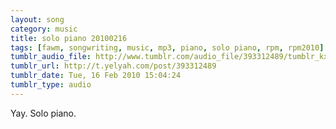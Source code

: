 ```yaml
---
layout: song
category: music
title: solo piano 20100216
tags: [fawm, songwriting, music, mp3, piano, solo piano, rpm, rpm2010]
tumblr_audio_file: http://www.tumblr.com/audio_file/393312489/tumblr_kxyd7cMbSt1qzo4ep
tumblr_url: http://t.yelyah.com/post/393312489
tumblr_date: Tue, 16 Feb 2010 15:04:24
tumblr_type: audio
---
```

Yay. Solo piano.
